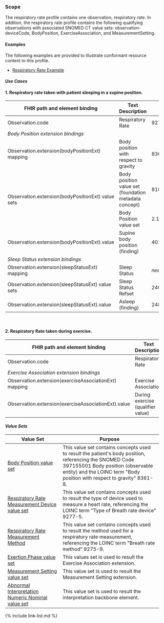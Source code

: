 ﻿### Scope

The respiratory rate profile contains one observation, respiratory rate. In addition, the respiratory rate profile contains the following qualifying observations with associated SNOMED CT value sets: observation-deviceCode, BodyPosition, ExerciseAssociation, and MeasurementSetting.

#### Examples

The following examples are provided to illustrate conformant resource content to this profile.

- [Respiratory Rate Example](Observation-respiratoryRate-example.html)

#### *Use Cases*

<div>
	<h4>1.	Respiratory rate taken with patient sleeping in a supine position.</h4>
	<table class="grid">
		<thead>
			<tr>
			  <th width="20%">FHIR path and element binding</th>
			  <th width="40%">Text Description</th>
			  <th width="20%">Code</th>
			  <th width="20%">Terminology</th>
			</tr>
		</thead>
		<tbody>
			<tr>
			  <td>Observation.code</td>
			  <td>Respiratory Rate</td>
			  <td>9279-1</td>
			  <td>LOINC</td>
			</tr>
			<tr>
			  <td colspan="4"><i>Body Position extension bindings</i></td>
			</tr>
			<tr>
			  <td>Observation.extension(bodyPositionExt) mapping</td>
			  <td>Body position with respect to gravity</td>
			  <td>8361-8</td>
			  <td>LOINC</td>
			</tr>
			<tr>
			  <td rowspan="2">Observation.extension(bodyPositionExt) value sets</td>
			  <td>Body position value set (foundation metadata concept)</td>
			  <td>81000205109</td>
			  <td>SNOMED CT Solor extension</td>
			</tr>
			<tr>
			  <td>Body Position value set</td>
			  <td>2.16.840.1.113762.1.4.1181.38</td>
			  <td>VSAC</td>
			</tr>
			<tr>
			  <td>Observation.extension(bodyPositionExt).value</td>
			  <td>Supine body position (finding)</td>
			  <td>40199007</td>
			  <td>SNOMED CT</td>
			</tr>
			<tr>
			  <td colspan="4"><i>Sleep Status extension bindings</i></td>
			</tr>
			<tr>
			  <td>Observation.extension(sleepStatusExt) mapping</td>
			  <td>Sleep Status</td>
			  <td><i>need to request LOINC code</i></td>
			  <td>LOINC</td>
			</tr>
			<tr>
			  <td>Observation.extension(sleepStatusExt) value sets</td>
			  <td>Sleep Status Refset</td>
			  <td>24011000205104</td>
			  <td>SNOMED CT Solor extension</td>
			</tr>
			<tr>
			  <td>Observation.extension(sleepStatusExt).value</td>
			  <td>Asleep (finding)</td>
			  <td>248220008</td>
			  <td>SNOMED CT</td>
			</tr>
		</tbody>
	</table>
	<br>
	<h4>2.  Respiratory Rate taken during exercise.</h4>
	<table class="grid">
		<thead>
			<tr>
			  <th width="20%">FHIR path and element binding</th>
			  <th width="40%">Text Description</th>
			  <th width="20%">Code</th>
			  <th width="20%">Terminology</th>
			</tr>
		</thead>
		<tbody>
			<tr>
			  <td>Observation.code</td>
			  <td>Respiratory Rate</td>
			  <td>9279-1</td>
			  <td>LOINC</td>
			</tr>
			<tr>
			  <td colspan="4"><i>Exercise Association extension bindings</i></td>
			</tr>
			<tr>
			  <td>Observation.extension(exerciseAssociationExt) mapping</td>
			  <td>Exercise Association</td>
			  <td>8361-8</td>
			  <td>LOINC</td>
			</tr>
			<tr>
			  <td>Observation.extension(exerciseAssociationExt).value</td>
			  <td>During exercise (qualifier value)</td>
			  <td>309604004</td>
			  <td>SNOMED CT</td>
			</tr>
		</tbody>
	</table>
</div>

#### *Value Sets*

<div>
	<table class="grid">
		<thead>
			<tr>
			  <th width="20%">Value Set</th>
			  <th width="40%">Purpose</th>
			</tr>
		</thead>
		<tbody>
			<tr>
			  <td><a href="ValueSet-bodyPositionVS.html">Body Position value set</a></td>
			  <td>This value set contains concepts used to result the patient's body position, referencing the SNOMED Code 397155001 Body position (observable entity) and the LOINC term "Body position with respect to gravity" 8361-8.</td>
			</tr> 
			<tr>
			  <td><a href="ValueSet-respiratoryRateMeasDeviceVS.html">Respiratory Rate Measurement Device value set</a></td>
			  <td>This value set contains concepts used to result the type of device used to measure a heart rate, referencing the LOINC term "Type of Breath rate device" 9277-5.</td>
			</tr>
			<tr>
			  <td><a href="ValueSet-respiratoryRateMeasMethodVS.html">Respiratory Rate Measurement Method</a></td>
			  <td>This value set contains concepts used to result the method used for a respiratory   rate measurement, referencing the LOINC term "Breath rate method” 9275-9.</td>
			</tr>
			<tr>
				<td><a href="ValueSet-exertionPhaseVS.html">Exertion Phase value set</a></td>
				<td>This values set is used to result the Exercise Association extension.</td>
			</tr>
			<tr>
				<td><a href="ValueSet-MeasSettingVS.html">Measurement Setting value set</a></td>
				<td>This value set is used to result the Measurement Setting extension.</td>
			</tr>
			<tr>
				<td><a href="ValueSet-NumericResultIntVS.html">Abnormal Interpretation Numeric Nominal value set</a></td>
				<td>This value set is used to result the interpretation backbone element.</td>
			</tr>
		</tbody>
	</table>
</div>

{% include link-list.md %}
